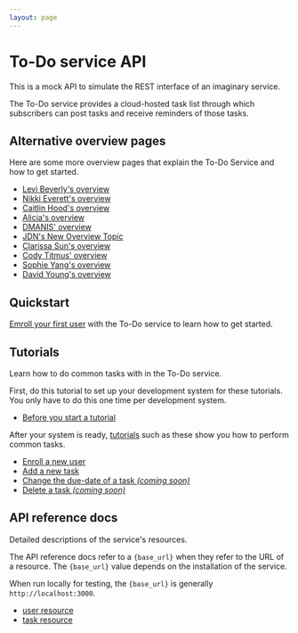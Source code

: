 ```yaml
---
layout: page
---
```


# To-Do service API

This is a mock API to simulate the REST interface of an
imaginary service.

The To-Do service provides a cloud-hosted task list through which
subscribers can post tasks and receive reminders of those tasks.

## Alternative overview pages

Here are some more overview pages that explain the To-Do Service and how to get started.

* [Levi Beverly's overview](overview-levibeverly.md)
* [Nikki Everett's overview](overview_nikki_everett.md)
* [Caitlin Hood's overview](overview-chood.md)
* [Alicia's overview](overview-alicia.md)
* [DMANIS' overview](overview_dmanis.md)
* [JDN's New Overview Topic](to-do-lp-jdn)
* [Clarissa Sun's overview](overview_csun.md)
* [Cody Titmus' overview](overview_CT.md)
* [Sophie Yang's overview](overview_sy.md)
* [David Young's overview](overview_david.md)

## Quickstart

[Emroll your first user](tutorials/first-use-alicia.md) with the To-Do service to learn how to get started. 

## Tutorials

Learn how to do common tasks with in the To-Do service.

First, do this tutorial to set up your development system for these tutorials. You only have to do this one time per development system.

* [Before you start a tutorial](before-you-start-a-tutorial.md)

After your system is ready, [tutorials](./tutorials.md) such as these show you how to perform common tasks.

* [Enroll a new user](tutorials/enroll-a-new-user.md)
* [Add a new task](tutorials/add-a-new-task.md)
* [Change the due-date of a task _(coming soon)_](#tutorials)
* [Delete a task _(coming soon)_](#tutorials)

## API reference docs

Detailed descriptions of the service's resources.

The API reference docs refer to a `{base_url}` when they
refer to the URL of a resource. The `{base_url}` value depends
on the installation of the service.

When run locally for testing, the `{base_url}` is
generally `http://localhost:3000`.

* [user resource](api/user.md)
* [task resource](api/task.md)
